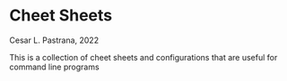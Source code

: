 # Cheet Sheets

Cesar L. Pastrana, 2022

This is a collection of cheet sheets and configurations that are useful for command line programs
